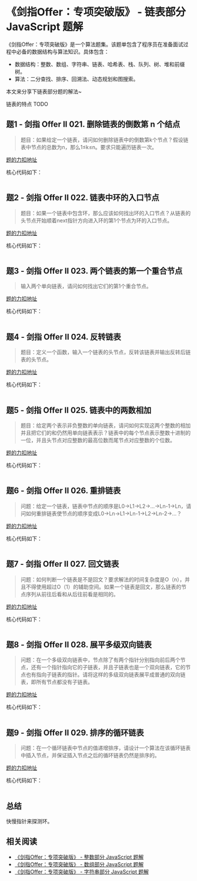 # 《剑指Offer：专项突破版》 - 链表部分 JavaScript 题解
《剑指Offer：专项突破版》是一个算法题集。该题单包含了程序员在准备面试过程中必备的数据结构与算法知识。具体包含：
- 数据结构：整数、数组、字符串、链表、哈希表、栈、队列、树、堆和前缀树。
- 算法：二分查找、排序、回溯法、动态规划和图搜索。 

本文来分享下链表部分题的解法~

链表的特点 TODO

## 题1 - 剑指 Offer II 021. 删除链表的倒数第 n 个结点
> 题目：如果给定一个链表，请问如何删除链表中的倒数第k个节点？假设链表中节点的总数为n，那么1≤k≤n。要求只能遍历链表一次。

[题的力扣地址](https://leetcode-cn.com/problems/SLwz0R/)

核心代码如下：
```js
```

## 题2 - 剑指 Offer II 022. 链表中环的入口节点
> 题目：如果一个链表中包含环，那么应该如何找出环的入口节点？从链表的头节点开始顺着next指针方向进入环的第1个节点为环的入口节点。

[题的力扣地址](https://leetcode-cn.com/problems/c32eOV/)

核心代码如下：
```js
```

## 题3 - 剑指 Offer II 023. 两个链表的第一个重合节点
> 输入两个单向链表，请问如何找出它们的第1个重合节点。

[题的力扣地址](https://leetcode-cn.com/problems/3u1WK4/)

核心代码如下：
```js
```

## 题4 - 剑指 Offer II 024. 反转链表
> 题目：定义一个函数，输入一个链表的头节点，反转该链表并输出反转后链表的头节点。

[题的力扣地址](https://leetcode-cn.com/problems/UHnkqh/)

核心代码如下：
```js
```

## 题5 - 剑指 Offer II 025. 链表中的两数相加
> 题目：给定两个表示非负整数的单向链表，请问如何实现这两个整数的相加并且把它们的和仍然用单向链表表示？链表中的每个节点表示整数十进制的一位，并且头节点对应整数的最高位数而尾节点对应整数的个位数。

[题的力扣地址](https://leetcode-cn.com/problems/lMSNwu/)

核心代码如下：
```js
```

## 题6 - 剑指 Offer II 026. 重排链表
> 问题：给定一个链表，链表中节点的顺序是L0→L1→L2→…→Ln-1→Ln，请问如何重排链表使节点的顺序变成L0→Ln→L1→Ln-1→L2→Ln-2→…？

[题的力扣地址](https://leetcode-cn.com/problems/LGjMqU/)

核心代码如下：
```js
```

## 题7 - 剑指 Offer II 027. 回文链表
> 问题：如何判断一个链表是不是回文？要求解法的时间复杂度是O（n），并且不得使用超过O（1）的辅助空间。如果一个链表是回文，那么链表的节点序列从前往后看和从后往前看是相同的。

[题的力扣地址](https://leetcode-cn.com/problems/aMhZSa/)

核心代码如下：
```js
```

## 题8 - 剑指 Offer II 028. 展平多级双向链表
> 问题：在一个多级双向链表中，节点除了有两个指针分别指向前后两个节点，还有一个指针指向它的子链表，并且子链表也是一个双向链表，它的节点也有指向子链表的指针。请将这样的多级双向链表展平成普通的双向链表，即所有节点都没有子链表。

[题的力扣地址](https://leetcode-cn.com/problems/Qv1Da2/)

核心代码如下：
```js
```

## 题9 - 剑指 Offer II 029. 排序的循环链表
> 问题：在一个循环链表中节点的值递增排序，请设计一个算法在该循环链表中插入节点，并保证插入节点之后的循环链表仍然是排序的。

[题的力扣地址](https://leetcode-cn.com/problems/4ueAj6/)

核心代码如下：
```js
```


## 总结
快慢指针来探测环。


## 相关阅读
* [《剑指Offer：专项突破版》 - 整数部分 JavaScript 题解](https://mp.weixin.qq.com/s/E9wxw1ahtBeCAE_njmIr2Q)
* [《剑指Offer：专项突破版》 - 数组部分 JavaScript 题解](https://mp.weixin.qq.com/s/gU9gDo60IWbuBmoeX4a3gA)
* [《剑指Offer：专项突破版》 - 字符串部分 JavaScript 题解](https://mp.weixin.qq.com/s/aD4sEREM50EF294Mnt7xrw)